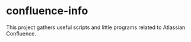 # confluence-info
This project gathers useful scripts and little programs related to Atlassian Confluence.
